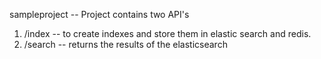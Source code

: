 sampleproject  -- Project contains two API's 

1. /index -- to create indexes and store them in elastic search and redis.
2. /search -- returns the results of the elasticsearch 
